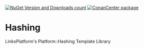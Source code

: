 [![NuGet Version and Downloads count](https://buildstats.info/nuget/Platform.Hashing.TemplateLibrary)](https://www.nuget.org/packages/Platform.Hashing.TemplateLibrary) [![ConanCenter package](https://repology.org/badge/version-for-repo/conancenter/platform.hashing.svg)](https://conan.io/center/platform.hashing)

# Hashing

LinksPlatform's Platform::Hashing Template Library
